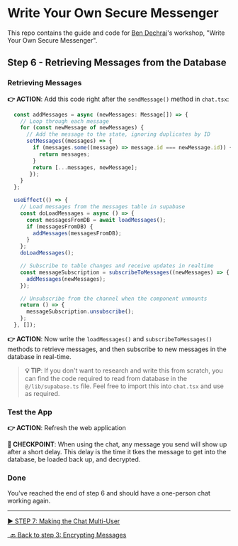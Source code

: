 # Write Your Own Secure Messenger

This repo contains the guide and code for [Ben Dechrai][ben-twitter]'s workshop, "Write Your Own Secure Messenger".

## Step 6 - Retrieving Messages from the Database

### Retrieving Messages

**👉 ACTION**: Add this code right after the `sendMessage()` method in `chat.tsx`:

```ts
  const addMessages = async (newMessages: Message[]) => {
    // Loop through each message
    for (const newMessage of newMessages) {
      // Add the message to the state, ignoring duplicates by ID
      setMessages((messages) => {
        if (messages.some((message) => message.id === newMessage.id)) {
          return messages;
        }
        return [...messages, newMessage];
       });
    }
  };

  useEffect(() => {
    // Load messages from the messages table in supabase
    const doLoadMessages = async () => {
      const messagesFromDB = await loadMessages();
      if (messagesFromDB) {
        addMessages(messagesFromDB);
      }
    };
    doLoadMessages();

    // Subscribe to table changes and receive updates in realtime
    const messageSubscription = subscribeToMessages((newMessages) => {
      addMessages(newMessages);
    });

    // Unsubscribe from the channel when the component unmounts
    return () => {
      messageSubscription.unsubscribe();
    };
  }, []);
```

**👉 ACTION**: Now write the `loadMessages()` and `subscribeToMessages()` methods to retrieve messages, and then subscribe to new messages in the database in real-time.

> **💡 TIP**: If you don't want to research and write this from scratch, you can find the code required to read from database in the `@/lib/supabase.ts` file. Feel free to import this into `chat.tsx` and use as required.

### Test the App

**👉 ACTION**: Refresh the web application

**🧪 CHECKPOINT**: When using the chat, any message you send will show up after a short delay. This delay is the time it tkes the message to get into the database, be loaded back up, and decrypted.

### Done

You've reached the end of step 6 and should have a one-person chat working again.

---

[▶️ STEP 7: Making the Chat Multi-User](./STEP-7-MAKING-CHAT-MULTI-USER.md)

\_[🔙 Back to step 3: Encrypting Messages](./STEP-5-STORING-IN-DATABASE.md)

[ben-twitter]: https://twitter.com/bendechrai
